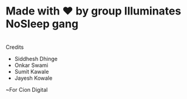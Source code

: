# Made with ❤️ by group **Illuminates NoSleep gang**
<br>
Credits

*   Siddhesh Dhinge
*   Onkar Swami
*   Sumit Kawale
*   Jayesh Kowale

 ~For Cion Digital
